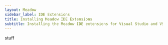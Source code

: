 ```yaml
---
layout: Meadow
sidebar_label: IDE Extensions
title: Installing Meadow IDE Extensions
subtitle: Installing the Meadow IDE extensions for Visual Studio and VS Code.
---
```


stuff